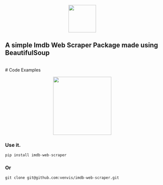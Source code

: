 <p align="center">
  <img src="https://yt3.googleusercontent.com/weD7WfgxB3sjFX7Yr4RBk3oAYKYLT4yjb9N3yK10VwF1Pmusidh7xqk1tAP23QpW1rur2Gst0s4=s900-c-k-c0x00ffffff-no-rj" height="90px" />
</p>


## A simple Imdb Web Scraper Package made using BeautifulSoup

<br>
# Code Examples

<p align="center">
  <img src="https://i.imgur.com/Rll3eIL.png" height="190px" />
</p>


### Use it.
```python
pip install imdb-web-scraper
```
### Or
```git
git clone git@github.com:venvis/imdb-web-scraper.git
```
